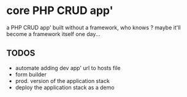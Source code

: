 # core PHP CRUD app'

a PHP CRUD app' built without a framework, who knows ? maybe it'll become a framework itself one day...

## TODOS

- automate adding dev app' url to hosts file
- form builder
- prod. version of the application stack
- deploy the application stack as a demo

